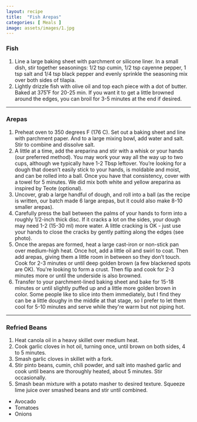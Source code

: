 ```yaml
---
layout: recipe
title:  "Fish Arepas"
categories: [ Meals ]
image: assets/images/1.jpg
---
```


### Fish

1. Line a large baking sheet with parchment or silicone liner. In a small dish, stir together seasonings: 1/2 tsp cumin, 1/2 tsp cayenne pepper, 1 tsp salt and 1/4 tsp black pepper and evenly sprinkle the seasoning mix over both sides of tilapia.
2. Lightly drizzle fish with olive oil and top each piece with a dot of butter. Baked at 375˚F for 20\-25 min. If you want it to get a little browned around the edges, you can broil for 3\-5 minutes at the end if desired.

---

### Arepas

1. Preheat oven to 350 degrees F \(176 C\). Set out a baking sheet and line with parchment paper. And to a large mixing bowl, add water and salt. Stir to combine and dissolve salt. 
2. A little at a time, add the areparina and stir with a whisk or your hands \(our preferred method\). You may work your way all the way up to two cups, although we typically have 1\-2 Tbsp leftover. You’re looking for a dough that doesn’t easily stick to your hands, is moldable and moist, and can be rolled into a ball. Once you have that consistency, cover with a towel for 5 minutes. We did mix both white and yellow areparina as inspired by Teote \(optional\). 
3. Uncover, grab a large handful of dough, and roll into a ball \(as the recipe is written, our batch made 6 large arepas, but it could also make 8\-10 smaller arepas\). 
4. Carefully press the ball between the palms of your hands to form into a roughly 1/2\-inch thick disc. If it cracks a lot on the sides, your dough may need 1\-2 \(15\-30 ml\) more water. A little cracking is OK \- just use your hands to close the cracks by gently patting along the edges \(see photo\).
5. Once the arepas are formed, heat a large cast\-iron or non\-stick pan over medium\-high heat. Once hot, add a little oil and swirl to coat. Then add arepas, giving them a little room in between so they don’t touch. Cook for 2\-3 minutes or until deep golden brown \(a few blackened spots are OK\). You're looking to form a crust. Then flip and cook for 2\-3 minutes more or until the underside is also browned.
6. Transfer to your parchment\-lined baking sheet and bake for 15\-18 minutes or until slightly puffed up and a little more golden brown in color. Some people like to slice into them immediately, but I find they can be a little doughy in the middle at that stage, so I prefer to let them cool for 5\-10 minutes and serve while they're warm but not piping hot.

---

### Refried Beans

1. Heat canola oil in a heavy skillet over medium heat.
2. Cook garlic cloves in hot oil, turning once, until brown on both sides, 4 to 5 minutes.
3. Smash garlic cloves in skillet with a fork.
4. Stir pinto beans, cumin, chili powder, and salt into mashed garlic and cook until beans are thoroughly heated, about 5 minutes. Stir occasionally.
5. Smash bean mixture with a potato masher to desired texture. Squeeze lime juice over smashed beans and stir until combined.

- Avocado
- Tomatoes
- Onions
